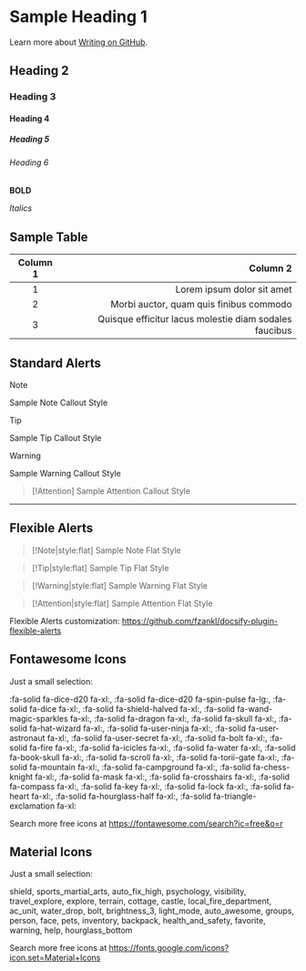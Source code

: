 # Sample Heading 1

Learn more about [Writing on GitHub](https://docs.github.com/en/get-started/writing-on-github).

## Heading 2

### Heading 3

#### Heading 4

##### Heading 5

###### Heading 6

**BOLD**

*Italics*

## Sample Table

| Column 1 | Column 2 |
|:--------:|---------:|
| 1 | Lorem ipsum dolor sit amet |
| 2 | Morbi auctor, quam quis finibus commodo |
| 3 | Quisque efficitur lacus molestie diam sodales faucibus |

## Standard Alerts

> [!Note]
> Sample Note Callout Style

> [!Tip]
> Sample Tip Callout Style

> [!Warning]
> Sample Warning Callout Style

> [!Attention]
> Sample Attention Callout Style

---

## Flexible Alerts

> [!Note|style:flat]
> Sample Note Flat Style

> [!Tip|style:flat]
> Sample Tip Flat Style

> [!Warning|style:flat]
> Sample Warning Flat Style

> [!Attention|style:flat]
> Sample Attention Flat Style

Flexible Alerts customization: https://github.com/fzankl/docsify-plugin-flexible-alerts

## Fontawesome Icons 

Just a small selection:

:fa-solid fa-dice-d20 fa-xl:, 
:fa-solid fa-dice-d20 fa-spin-pulse fa-lg:, 
:fa-solid fa-dice fa-xl:, 
:fa-solid fa-shield-halved fa-xl:, 
:fa-solid fa-wand-magic-sparkles fa-xl:, 
:fa-solid fa-dragon fa-xl:, 
:fa-solid fa-skull fa-xl:, 
:fa-solid fa-hat-wizard fa-xl:, 
:fa-solid fa-user-ninja fa-xl:, 
:fa-solid fa-user-astronaut fa-xl:, 
:fa-solid fa-user-secret fa-xl:, 
:fa-solid fa-bolt fa-xl:, 
:fa-solid fa-fire fa-xl:, 
:fa-solid fa-icicles fa-xl:, 
:fa-solid fa-water fa-xl:, 
:fa-solid fa-book-skull fa-xl:, 
:fa-solid fa-scroll fa-xl:, 
:fa-solid fa-torii-gate fa-xl:, 
:fa-solid fa-mountain fa-xl:, 
:fa-solid fa-campground fa-xl:, 
:fa-solid fa-chess-knight fa-xl:, 
:fa-solid fa-mask fa-xl:, 
:fa-solid fa-crosshairs fa-xl:, 
:fa-solid fa-compass fa-xl:, 
:fa-solid fa-key fa-xl:, 
:fa-solid fa-lock fa-xl:, 
:fa-solid fa-heart fa-xl:, 
:fa-solid fa-hourglass-half fa-xl:, 
:fa-solid fa-triangle-exclamation fa-xl:

Search more free icons at https://fontawesome.com/search?ic=free&o=r

## Material Icons

Just a small selection:

<span class="material-icons">shield</span>, 
<span class="material-icons">sports_martial_arts</span>, 
<span class="material-icons">auto_fix_high</span>, 
<span class="material-icons">psychology</span>, 
<span class="material-icons">visibility</span>, 
<span class="material-icons">travel_explore</span>, 
<span class="material-icons">explore</span>, 
<span class="material-icons">terrain</span>, 
<span class="material-icons">cottage</span>, 
<span class="material-icons">castle</span>, 
<span class="material-icons">local_fire_department</span>, 
<span class="material-icons">ac_unit</span>, 
<span class="material-icons">water_drop</span>, 
<span class="material-icons">bolt</span>, 
<span class="material-icons">brightness_3</span>, 
<span class="material-icons">light_mode</span>, 
<span class="material-icons">auto_awesome</span>, 
<span class="material-icons">groups</span>, 
<span class="material-icons">person</span>, 
<span class="material-icons">face</span>, 
<span class="material-icons">pets</span>, 
<span class="material-icons">inventory</span>, 
<span class="material-icons">backpack</span>, 
<span class="material-icons">health_and_safety</span>, 
<span class="material-icons">favorite</span>, 
<span class="material-icons">warning</span>, 
<span class="material-icons">help</span>, 
<span class="material-icons">hourglass_bottom</span>

Search more free icons at https://fonts.google.com/icons?icon.set=Material+Icons
